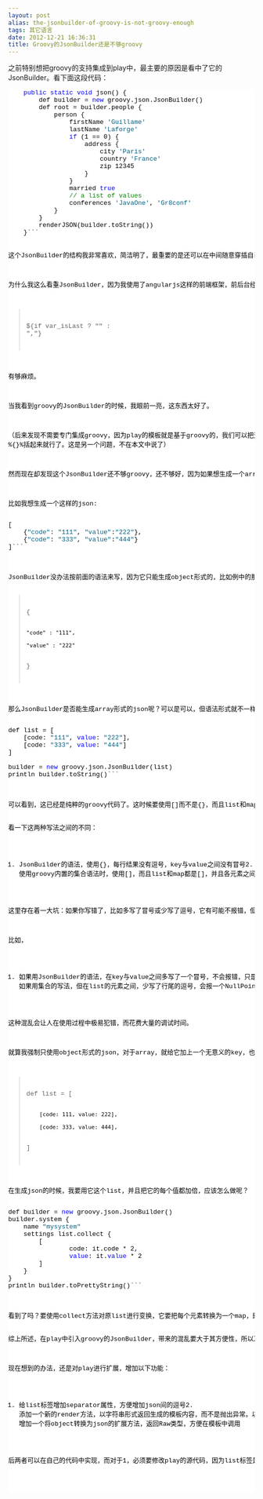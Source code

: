 ```yaml
---
layout: post
alias: the-jsonbuilder-of-groovy-is-not-groovy-enough
tags: 其它语言
date: 2012-12-21 16:36:31
title: Groovy的JsonBuilder还是不够groovy
---
```


之前特别想把groovy的支持集成到play中，最主要的原因是看中了它的JsonBuilder。看下面这段代码：

<pre class="csharpcode">    <span class="kwrd">public</span> <span class="kwrd">static</span> <span class="kwrd">void</span> json() {
        def builder = <span class="kwrd">new</span> groovy.json.JsonBuilder()
        def root = builder.people {
            person {
                firstName <span class="str">'Guillame'</span>
                lastName <span class="str">'Laforge'</span>
                <span class="kwrd">if</span> (1 == 0) {
                    address {
                        city <span class="str">'Paris'</span>
                        country <span class="str">'France'</span>
                        zip 12345
                    }
                }
                married <span class="kwrd">true</span>
                <span class="rem">// a list of values</span>
                conferences <span class="str">'JavaOne'</span>, <span class="str">'Gr8conf'</span>
            }
        }
        renderJSON(builder.toString())
    }<style type="text/css">.csharpcode, .csharpcode pre
{
	font-size: small;
	color: black;
	font-family: consolas, "Courier New", courier, monospace;
	background-color: #ffffff;
	/*white-space: pre;*/
}
.csharpcode pre { margin: 0em; }
.csharpcode .rem { color: #008000; }
.csharpcode .kwrd { color: #0000ff; }
.csharpcode .str { color: #006080; }
.csharpcode .op { color: #0000c0; }
.csharpcode .preproc { color: #cc6633; }
.csharpcode .asp { background-color: #ffff00; }
.csharpcode .html { color: #800000; }
.csharpcode .attr { color: #ff0000; }
.csharpcode .alt 
{
	background-color: #f4f4f4;
	width: 100%;
	margin: 0em;
}
.csharpcode .lnum { color: #606060; }
</style>```

这个JsonBuilder的结构我非常喜欢，简洁明了，最重要的是还可以在中间随意穿插自己的控制逻辑。

为什么我这么看重JsonBuilder，因为我使用了angularjs这样的前端框架，前后台经常需要用json通信。为了得到最好的性能，为每个页面定制json是非常必要的手段。但使用gson/jackson把bean转换为json，控制的粒度不够细；而在java代码中拼json，不用想就知道有多痛苦；而在play模板中拼json，除了要对每个值进行raw()的处理外，还需要处理分隔符，少不了这样的语句：

> <font style="background-color: #ffffff">${if var_isLast ? "" : ","}</font>

有够麻烦。

当我看到groovy的JsonBuilder的时候，我眼前一亮，这东西太好了。

（后来发现不需要专门集成groovy，因为play的模板就是基于groovy的，我们可以把这个builder直接写在模板里，用 %{}%括起来就行了。这是另一个问题，不在本文中说了）

然而现在却发现这个JsonBuilder还不够groovy，还不够好，因为如果想生成一个array形式的json，它的这种语法不支持。

比如我想生成一个这样的json:

<pre class="csharpcode">[
    {<span class="str">"code"</span>: <span class="str">"111"</span>, <span class="str">"value"</span>:<span class="str">"222"</span>},
    {<span class="str">"code"</span>: <span class="str">"333"</span>, <span class="str">"value"</span>:<span class="str">"444"</span>}
]```
<style type="text/css">

.csharpcode, .csharpcode pre
{
	font-size: small;
	color: black;
	font-family: consolas, "Courier New", courier, monospace;
	background-color: #ffffff;
	/*white-space: pre;*/
}
.csharpcode pre { margin: 0em; }
.csharpcode .rem { color: #008000; }
.csharpcode .kwrd { color: #0000ff; }
.csharpcode .str { color: #006080; }
.csharpcode .op { color: #0000c0; }
.csharpcode .preproc { color: #cc6633; }
.csharpcode .asp { background-color: #ffff00; }
.csharpcode .html { color: #800000; }
.csharpcode .attr { color: #ff0000; }
.csharpcode .alt 
{
	background-color: #f4f4f4;
	width: 100%;
	margin: 0em;
}
.csharpcode .lnum { color: #606060; }</style>
<p>JsonBuilder没办法按前面的语法来写，因为它只能生成object形式的，比如例中的那样，或者下面这样的：

> {
> 
>     "code" : "111", 
> 
>     "value" : "222" 
> 
> }
> 
>  

那么JsonBuilder是否能生成array形式的json呢？可以是可以，但语法形式就不一样了。如下例：

<pre class="csharpcode">def list = [
    [code: <span class="str">"111"</span>, <span class="kwrd">value</span>: <span class="str">"222"</span>],
    [code: <span class="str">"333"</span>, <span class="kwrd">value</span>: <span class="str">"444"</span>]
]

builder = <span class="kwrd">new</span> groovy.json.JsonBuilder(list)
println builder.toString()```
<style type="text/css">

.csharpcode, .csharpcode pre
{
	font-size: small;
	color: black;
	font-family: consolas, "Courier New", courier, monospace;
	background-color: #ffffff;
	/*white-space: pre;*/
}
.csharpcode pre { margin: 0em; }
.csharpcode .rem { color: #008000; }
.csharpcode .kwrd { color: #0000ff; }
.csharpcode .str { color: #006080; }
.csharpcode .op { color: #0000c0; }
.csharpcode .preproc { color: #cc6633; }
.csharpcode .asp { background-color: #ffff00; }
.csharpcode .html { color: #800000; }
.csharpcode .attr { color: #ff0000; }
.csharpcode .alt 
{
	background-color: #f4f4f4;
	width: 100%;
	margin: 0em;
}
.csharpcode .lnum { color: #606060; }</style>
<p>可以看到，这已经是纯粹的groovy代码了。这时候要使用[]而不是{}，而且list和map都是用[]。

看一下这两种写法之间的不同：

1.  JsonBuilder的语法，使用{}，每行结果没有逗号，key与value之间没有冒号2.  使用groovy内置的集合语法时，使用[]，而且list和map都是[]，并且各元素之间都要有逗号

这里存在着一大坑：如果你写错了，比如多写了冒号或少写了逗号，它有可能不报错，但结果不同；也有可能报一个完全让人摸不着头脑的错误！

比如，

1.  如果用JsonBuilder的语法，在key与value之间多写了一个冒号，不会报错，只是那一项被忽略了2.  如果用集合的写法，但在list的元素之间，少写了行尾的逗号，会报一个NullPointerException!

这种混乱会让人在使用过程中极易犯错，而花费大量的调试时间。

就算我强制只使用object形式的json，对于array，就给它加上一个无意义的key，也不能完全避免以上混乱。假设我现在有如下的一个list:

> def list = [
> 
>         [code: 111, value: 222], 
> 
>         [code: 333, value: 444], 
> 
> ]
> 
>  

在生成json的时候，我要用它这个list，并且把它的每个值都加倍，应该怎么做呢？

<pre class="csharpcode">def builder = <span class="kwrd">new</span> groovy.json.JsonBuilder()
builder.system {
    name <span class="str">"mysystem"</span>
    settings list.collect {
        [
                code: it.code * 2,
                <span class="kwrd">value</span>: it.<span class="kwrd">value</span> * 2
        ]
    }
}
println builder.toPrettyString()```
<style type="text/css">

.csharpcode, .csharpcode pre
{
	font-size: small;
	color: black;
	font-family: consolas, "Courier New", courier, monospace;
	background-color: #ffffff;
	/*white-space: pre;*/
}
.csharpcode pre { margin: 0em; }
.csharpcode .rem { color: #008000; }
.csharpcode .kwrd { color: #0000ff; }
.csharpcode .str { color: #006080; }
.csharpcode .op { color: #0000c0; }
.csharpcode .preproc { color: #cc6633; }
.csharpcode .asp { background-color: #ffff00; }
.csharpcode .html { color: #800000; }
.csharpcode .attr { color: #ff0000; }
.csharpcode .alt 
{
	background-color: #f4f4f4;
	width: 100%;
	margin: 0em;
}
.csharpcode .lnum { color: #606060; }</style>
<p>看到了吗？要使用collect方法对原list进行变换，它要把每个元素转换为一个map，即[]包裹起来的代码。在复杂的情况下，这实在让人难以接受。

综上所述，在play中引入groovy的JsonBuilder，带来的混乱要大于其方便性，所以决定抛弃它。如果抛弃了JsonBuilder，则集成groovy的意义也不大了，所以我打算不再考虑groovy。

现在想到的办法，还是对play进行扩展，增加以下功能：

1.  给list标签增加separator属性，方便增加json间的逗号2.  添加一个新的render方法，以字符串形式返回生成的模板内容，而不是抛出异常。以方便在模板中调用拿结果。3.  增加一个将object转换为json的扩展方法，返回Raw类型，方便在模板中调用

后两者可以在自己的代码中实现，而对于1，必须要修改play的源代码，因为list标签是写死在代码中(GroovyInlineTag)，没有办法对它进行扩展。
